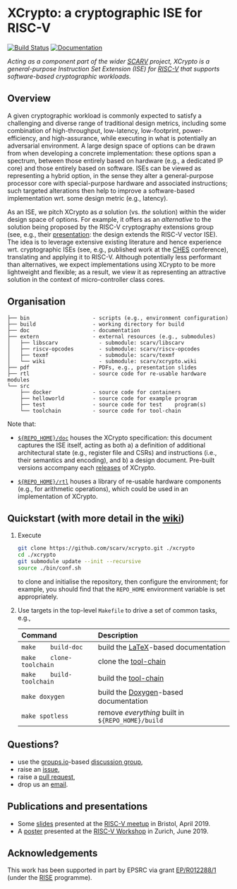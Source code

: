 # XCrypto: a cryptographic ISE for RISC-V

<!--- -------------------------------------------------------------------- --->

[![Build Status](https://travis-ci.com/scarv/xcrypto.svg)](https://travis-ci.com/scarv/xcrypto)
[![Documentation](https://codedocs.xyz/scarv/xcrypto.svg)](https://codedocs.xyz/scarv/xcrypto)

<!--- -------------------------------------------------------------------- --->

*Acting as a component part of the wider
[SCARV](https://www.scarv.org)
project,
XCrypto is a general-purpose Instruction Set Extension (ISE) for
[RISC-V](https://riscv.org)
that supports software-based cryptographic workloads.*

<!--- -------------------------------------------------------------------- --->

## Overview

A given cryptographic workload is commonly expected to satisfy a 
challenging and diverse range of traditional design metrics, 
including some combination of high-throughput, low-latency, low-footprint, power-efficiency, and high-assurance,
while executing in what is potentially an adversarial environment.
A large design space of options can be drawn from when developing
a concrete implementation: these options span a spectrum, between 
those entirely based on hardware (e.g., a dedicated IP core)
and
those entirely based on software.
ISEs can be viewed as representing a hybrid option, in the sense 
they alter a general-purpose processor core with special-purpose 
hardware and associated instructions; such targeted alterations 
then help to improve a software-based implementation wrt. some
design metric (e.g., latency).

As an ISE, we pitch XCrypto as *a* solution (vs. *the* solution) 
within the wider design space of options.  For example, it offers
as an *alternative* to the solution being proposed by the RISC-V 
cryptography extensions group (see, e.g., their
[presentation](https://www.youtube.com/watch?v=dcW6a7SO2zE):
the design extends the RISC-V vector ISE).
The idea is to leverage extensive existing literature and hence
experience wrt. cryptographic ISEs (see, e.g., published work at
the
[CHES](https://dblp.uni-trier.de/db/conf/ches)
conference), translating and applying it to RISC-V.
Although potentially less performant than alternatives, we expect
implementations using XCrypto to be more lightweight and flexible; 
as a result, we view it as representing an attractive solution in
the context of micro-controller class cores.

<!--- -------------------------------------------------------------------- --->

## Organisation

```
├── bin                    - scripts (e.g., environment configuration)
├── build                  - working directory for build
├── doc                    - documentation
├── extern                 - external resources (e.g., submodules)
│   ├── libscarv             - submodule: scarv/libscarv
│   ├── riscv-opcodes        - submodule: scarv/riscv-opcodes
│   ├── texmf                - submodule: scarv/texmf
│   └── wiki                 - submodule: scarv/xcrypto.wiki
├── pdf                    - PDFs, e.g., presentation slides
├── rtl                    - source code for re-usable hardware modules
└── src
    ├── docker             - source code for containers
    ├── helloworld         - source code for example program
    ├── test               - source code for test    program(s)
    └── toolchain          - source code for tool-chain
```

Note that:

- [`${REPO_HOME}/doc`](./doc) 
  houses
  the XCrypto specification:
  this document captures the ISE itself, acting as both
  a) a definition of additional architectural 
     state
     (e.g., register file and CSRs)
     and
     instructions
     (i.e., their semantics and encoding),
     and
  b) a design document.
  Pre-built versions accompany each 
  [releases](https://github.com/scarv/xcrypto/releases)
  of XCrypto.

- [`${REPO_HOME}/rtl`](./rtl) 
  houses
  a library of re-usable hardware components (e.g., for arithmetic
  operations), which could be used in an implementation of XCrypto.

<!--- -------------------------------------------------------------------- --->

## Quickstart (with more detail in the [wiki](https://github.com/scarv/xcrypto/wiki))

1. Execute

   ```sh
   git clone https://github.com/scarv/xcrypto.git ./xcrypto
   cd ./xcrypto
   git submodule update --init --recursive
   source ./bin/conf.sh
   ```

   to clone and initialise the repository,
   then configure the environment;
   for example, you should find that the
   `REPO_HOME`
   environment variable is set appropriately.

2. Use targets in the top-level `Makefile` to drive a set of
   common tasks, e.g.,

   | Command                   | Description                                                                          |
   | :------------------------ | :----------------------------------------------------------------------------------- |
   | `make    build-doc`       | build the [LaTeX](https://www.latex-project.org)-based documentation                 |
   | `make    clone-toolchain` | clone the [tool-chain](https://github.com/scarv/xcrypto/wiki/Toolchain)              |
   | `make    build-toolchain` | build the [tool-chain](https://github.com/scarv/xcrypto/wiki/Toolchain)              |
   | `make doxygen`            | build the       [Doxygen](http://www.doxygen.nl)-based documentation                 |
   | `make spotless`           | remove *everything* built in `${REPO_HOME}/build`                                    |

<!--- -------------------------------------------------------------------- --->

## Questions?

- use the
  [groups.io](https://groups.io)-based [discussion group](https://scarv.groups.io/g/xcrypto),
- raise an
  [issue](https://github.com/scarv/xcrypto/issues),
- raise a
  [pull request](https://github.com/scarv/xcrypto/pulls),
- drop us an 
  [email](mailto:info@scarv.org?subject=xcrypto).

<!--- -------------------------------------------------------------------- --->

## Publications and presentations

- Some
  [slides](./pdf/riscv-meetup-bristol-slides.pdf)
  presented at the
  [RISC-V meetup](https://www.meetup.com/Bristol-RISC-V-Meetup-Group)
  in Bristol, April 2019.
- A
  [poster](./pdf/zurich-workshop-poster.pdf)
  presented at the
  [RISC-V Workshop](https://riscv.org/2019/06/risc-v-workshop-zurich-proceedings)
  in  Zurich,  June 2019.

<!--- -------------------------------------------------------------------- --->

## Acknowledgements

This work has been supported in part
by EPSRC via grant
[EP/R012288/1](https://gow.epsrc.ukri.org/NGBOViewGrant.aspx?GrantRef=EP/R012288/1) (under the [RISE](http://www.ukrise.org) programme).

<!--- -------------------------------------------------------------------- --->
